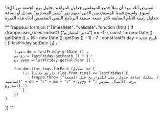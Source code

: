 \nلنفترض أنك تريد أن يملأ جميع الموظفين جداول المواعيد بحلول يوم الجمعة من كل أسبوع. واسمح فقط للمستخدمين الذين لديهم دور "مدير المشاريع" بتعديل أو إضافة جداول زمنية للأيام السابقة لآخر جمعة. سينفذ البرنامج النصي المخصص أدناه هذه الميزة.

""
frappe.ui.form.on ("Timesheet"، "validate"، function (frm) {
    if (frappe.user_roles.indexOf ("مدير المشاريع") == -1) {
        const t = new Date (). getDate () + (6 - new Date (). getDay () - 1) - 7 ؛
        const lastFriday = تاريخ جديد () ؛
        lastFriday.setDate (ر) ،

        دعونا dd = lastFriday.getDate () ،
        دع مم = lastFriday.getMonth () + 1 ؛
        دع yyyy = lastFriday.getFullYear () ،

        frm.doc.time_logs.forEach (تسجيل => {
            إذا (تاريخ جديد (log.from_time) <= lastFriday) {
                frappe.throw ("لا يمكنك إضافة جدول زمني للتواريخ قبل الجمعة الماضية" + dd + "/" + mm + "/" + yyyy + ". يرجى الاتصال بمدير المشروع.")؛
            }
        })
    }
})
""